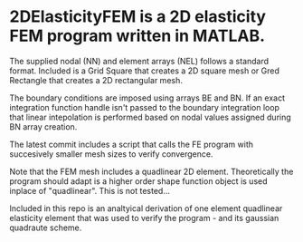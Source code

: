 # 2DElasticityFEM is a 2D elasticity FEM program written in MATLAB. 

The supplied nodal (NN) and element arrays (NEL) 
follows a standard format. Included is a Grid Square that creates a 2D square mesh or Gred Rectangle that creates a 2D 
rectangular mesh. 

The boundary conditions are imposed using arrays BE and BN. If an exact integration function handle isn't passed to the 
boundary integration loop that linear intepolation is performed based on nodal values assigned during BN array creation. 

The latest commit includes a script that calls the FE program with succesively smaller mesh sizes to verify convergence. 

Note that the FEM mesh includes a quadlinear 2D element. Theoretically the program should adapt is a higher order shape function
object is used inplace of "quadlinear". This is not tested...

Included in this repo is an analtyical derivation of one element quadlinear elasticity element that was used to verify the program - 
and its gaussian quadraute scheme.
